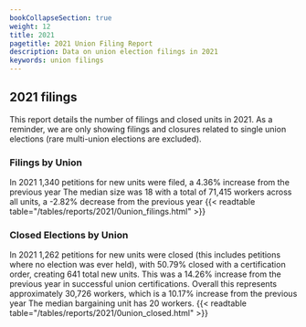 ```yaml
---
bookCollapseSection: true
weight: 12
title: 2021
pagetitle: 2021 Union Filing Report
description: Data on union election filings in 2021
keywords: union filings
---
```


## 2021 filings

This report details the number of filings and closed units in 2021. As a reminder, we are only showing filings and closures related to single union elections (rare multi-union elections are excluded).

### Filings by Union
In 2021 1,340 petitions for new units were filed, a 4.36% increase from the previous year The median size was 18 with a total of 71,415 workers across all units, a -2.82% decrease from the previous year
{{< readtable table="/tables/reports/2021/0union_filings.html" >}}

### Closed Elections by Union
In 2021 1,262 petitions for new units were closed (this includes petitions where no election was ever held), with 50.79% closed with a certification order, creating 641 total new units. This was a 14.26% increase from the previous year in successful union certifications. Overall this represents approximately 30,726 workers, which is a 10.17% increase from the previous year The median bargaining unit has 20 workers.
{{< readtable table="/tables/reports/2021/0union_closed.html" >}}
